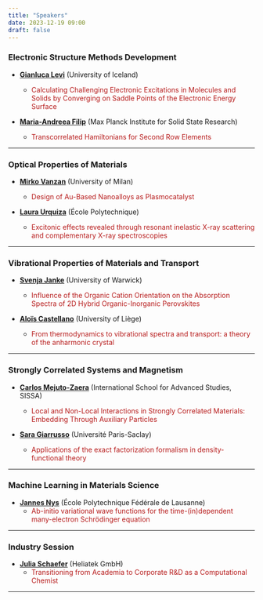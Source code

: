 ```yaml
---
title: "Speakers"
date: 2023-12-19 09:00
draft: false
---
```


### Electronic Structure Methods Development

- [**Gianluca Levi**](https://scholar.google.com/citations?user=HhElK98AAAAJ&hl=en) (University of Iceland)
  - <span style="color: #b71c1c;">Calculating Challenging Electronic Excitations in Molecules and Solids by Converging on Saddle Points of the Electronic Energy Surface</span>

- [**Maria-Andreea Filip**](https://scholar.google.co.uk/citations?user=2ThdnlMAAAAJ&hl=en) (Max Planck Institute for Solid State Research)
  - <span style="color: #b71c1c;">Transcorrelated Hamiltonians for Second Row Elements</span>

******

### Optical Properties of Materials

- [**Mirko Vanzan**](https://scholar.google.com/citations?user=HkLnftsAAAAJ&hl=en) (University of Milan)
  - <span style="color: #b71c1c;">Design of Au-Based Nanoalloys as Plasmocatalyst</span>

- [**Laura Urquiza**](https://scholar.google.com/citations?user=CYqL_NYAAAAJ&hl=en) (École Polytechnique)
  - <span style="color: #b71c1c;">Excitonic effects revealed through resonant inelastic X-ray scattering and complementary X-ray spectroscopies</span>

******

### Vibrational Properties of Materials and Transport

- [**Svenja Janke**](https://scholar.google.de/citations?user=H9HeuycAAAAJ&hl=en) (University of Warwick)
  - <span style="color: #b71c1c;">Influence of the Organic Cation Orientation on the Absorption Spectra of 2D Hybrid Organic-Inorganic Perovskites</span>

- [**Aloïs Castellano**](https://scholar.google.com/citations?user=V5KIbMcAAAAJ&hl=en) (University of Liège)
  - <span style="color: #b71c1c;">From thermodynamics to vibrational spectra and transport: a theory of the anharmonic crystal</span>

******

### Strongly Correlated Systems and Magnetism

- [**Carlos Mejuto-Zaera**](https://scholar.google.com/citations?user=Pvtq_0gAAAAJ&hl=en) (International School for Advanced Studies, SISSA)
  - <span style="color: #b71c1c;">Local and Non-Local Interactions in Strongly Correlated Materials: Embedding Through Auxiliary Particles</span>

- [**Sara Giarrusso**](https://scholar.google.com/citations?user=r6hYvFsAAAAJ&hl=en) (Université Paris-Saclay)
  - <span style="color: #b71c1c;">Applications of the exact factorization formalism in density-functional theory</span>

******

### Machine Learning in Materials Science

- [**Jannes Nys**](https://scholar.google.com/citations?user=dFmD8MsAAAAJ&hl=en) (École Polytechnique Fédérale de Lausanne)
  - <span style="color: #b71c1c;">Ab-initio variational wave functions for the time-(in)dependent many-electron Schrödinger equation</span>

******

### Industry Session

- [**Julia Schaefer**](https://www.linkedin.com/in/dr-julia-m-sch%C3%A4fer-44ba02192/) (Heliatek GmbH)
  - <span style="color: #b71c1c;">Transitioning from Academia to Corporate R&D as a Computational Chemist</span>

******


<!---
# Keynote speakers

### Person 1 (X University, XXX) 

<a href="talk1.pdf">**Here comes the title of Talk 1**</a>

In this talk I will ...

[1] ...

***

### Person 2 (X University, XXX) 

<a href="talk1.pdf">**Here comes the title of Talk 2**</a>

In this talk I will ...

[1] ...

***

-->

